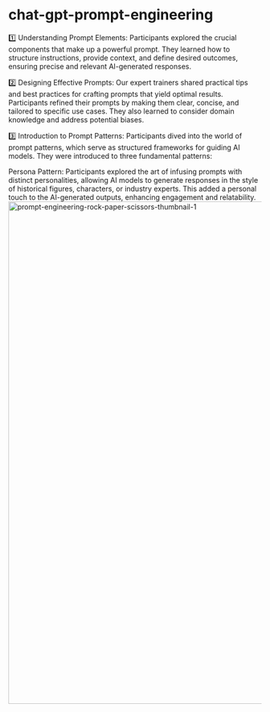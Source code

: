 # chat-gpt-prompt-engineering

1️⃣ Understanding Prompt Elements: Participants explored the crucial components that make up a powerful prompt. They learned how to structure instructions, provide context, and define desired outcomes, ensuring precise and relevant AI-generated responses.

2️⃣ Designing Effective Prompts: Our expert trainers shared practical tips and best practices for crafting prompts that yield optimal results. Participants refined their prompts by making them clear, concise, and tailored to specific use cases. They also learned to consider domain knowledge and address potential biases.

3️⃣ Introduction to Prompt Patterns: Participants dived into the world of prompt patterns, which serve as structured frameworks for guiding AI models. They were introduced to three fundamental patterns:

Persona Pattern: Participants explored the art of infusing prompts with distinct personalities, allowing AI models to generate responses in the style of historical figures, characters, or industry experts. This added a personal touch to the AI-generated outputs, enhancing engagement and relatability.<img width="998" alt="prompt-engineering-rock-paper-scissors-thumbnail-1" src="https://github.com/sajidshaik11017/chat-gpt-prompt-engineering/assets/111382092/06cfee6a-a76a-481f-b5e8-b622481180b0">
